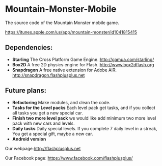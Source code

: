 # Mountain-Monster-Mobile
The source code of the Mountain Monster mobile game.

https://itunes.apple.com/us/app/mountain-monster/id1041815415

## Dependencies:

  * **Starling** The Cross Platform Game Engine. http://gamua.com/starling/
  * **Box2D** A free 2D physics engine for Flash. http://www.box2dflash.org
  * **Snapdragon** A free native extension for Adobe AIR. http://snapdragon.flashplusplus.net

## Future plans:

  * **Refactoring** Make modules, and clean the code.
  * **Tasks for the Level packs** Each level pack get tasks, and if you collect all tasks you get a new special car.
  * **Finish two more level pack** we would like add minimum two more level pack with new cars and levels.
  * **Daily tasks** Daily special levels. If you complete 7 daily level in a streak, You get a special gift, maybe a new car.
  * **Android version**

Our webpage:http://flashplusplus.net

Our Facebook page:
https://www.facebook.com/flashplusplus/
